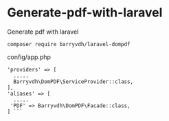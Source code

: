 # Generate-pdf-with-laravel
Generate pdf with laravel

`composer require barryvdh/laravel-dompdf`

config/app.php
```laravel
'providers' => [ 
  .....
  Barryvdh\DomPDF\ServiceProvider::class,
],
'aliases' => [
  .....
 'PDF' => Barryvdh\DomPDF\Facade::class,
] ```
